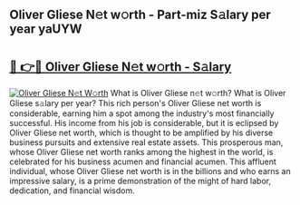 ## Oliver Gliese N𝚎t w𝚘rth - Part-miz S𝚊lary per year yaUYW

# <h2><a href="http://gc2foon.nevu.top/?p=Oliver+Gliese">🔗 👉🔴 Oliver Gliese N𝚎t w𝚘rth - S𝚊lary</a></h2>

[![Oliver Gliese N𝚎t W𝚘rth](https://i.imgur.com/Oavwk0R.jpeg)](http://gc2foon.nevu.top/?p=Oliver+Gliese)
What is Oliver Gliese n𝚎t w𝚘rth? What is Oliver Gliese s𝚊lary per year?
This rich person's Oliver Gliese net worth is considerable, earning him a spot among the industry's most financially successful. His income from his job is considerable, but it is eclipsed by Oliver Gliese net worth, which is thought to be amplified by his diverse business pursuits and extensive real estate assets. This prosperous man, whose Oliver Gliese net worth ranks among the highest in the world, is celebrated for his business acumen and financial acumen. This affluent individual, whose Oliver Gliese net worth is in the billions and who earns an impressive salary, is a prime demonstration of the might of hard labor, dedication, and financial wisdom.
